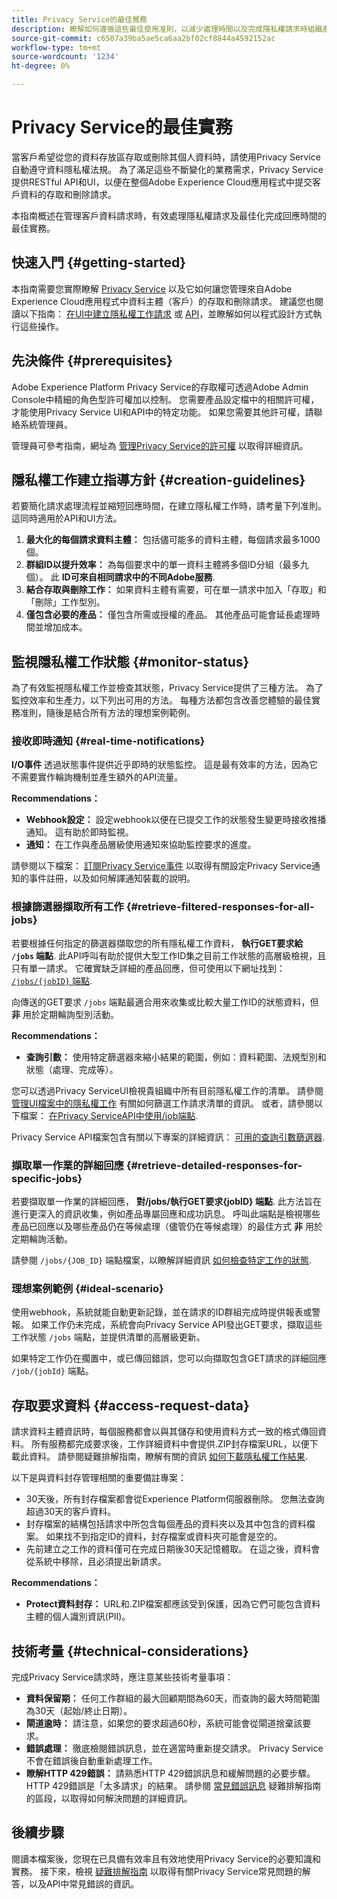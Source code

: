 ```yaml
---
title: Privacy Service的最佳實務
description: 瞭解如何遵循這些最佳使用准則，以減少處理時間以及完成隱私權請求時組織產生的成本。
source-git-commit: c6507a39ba5ae5ca6aa2bf02cf8844a4592152ac
workflow-type: tm+mt
source-wordcount: '1234'
ht-degree: 0%

---
```


# Privacy Service的最佳實務

當客戶希望從您的資料存放區存取或刪除其個人資料時，請使用Privacy Service自動遵守資料隱私權法規。 為了滿足這些不斷變化的業務需求，Privacy Service提供RESTful API和UI，以便在整個Adobe Experience Cloud應用程式中提交客戶資料的存取和刪除請求。

本指南概述在管理客戶資料請求時，有效處理隱私權請求及最佳化完成回應時間的最佳實務。

## 快速入門 {#getting-started}

本指南需要您實際瞭解 [Privacy Service](./home.md) 以及它如何讓您管理來自Adobe Experience Cloud應用程式中資料主體（客戶）的存取和刪除請求。 建議您也閱讀以下指南： [在UI中建立隱私權工作請求](./ui/user-guide.md#create-a-new-privacy-job-request) 或 [API](./api/overview.md)，並瞭解如何以程式設計方式執行這些操作。

## 先決條件 {#prerequisites}

Adobe Experience Platform Privacy Service的存取權可透過Adobe Admin Console中精細的角色型許可權加以控制。 您需要產品設定檔中的相關許可權，才能使用Privacy Service UI和API中的特定功能。 如果您需要其他許可權，請聯絡系統管理員。

管理員可參考指南，網址為 [管理Privacy Service的許可權](./permissions.md) 以取得詳細資訊。

## 隱私權工作建立指導方針 {#creation-guidelines}

若要簡化請求處理流程並縮短回應時間，在建立隱私權工作時，請考量下列准則。 這同時適用於API和UI方法。

1. **最大化的每個請求資料主體：** 包括儘可能多的資料主體，每個請求最多1000個。
2. **群組ID以提升效率：** 為每個要求中的單一資料主體將多個ID分組（最多九個）。 此 **ID可來自相同請求中的不同Adobe服務**.
3. **結合存取與刪除工作：** 如果資料主體有需要，可在單一請求中加入「存取」和「刪除」工作型別。
4. **僅包含必要的產品：** 僅包含所需或授權的產品。 其他產品可能會延長處理時間並增加成本。

## 監視隱私權工作狀態 {#monitor-status}

為了有效監視隱私權工作並檢查其狀態，Privacy Service提供了三種方法。 為了監控效率和生產力，以下列出可用的方法。 每種方法都包含改善您體驗的最佳實務准則，隨後是結合所有方法的理想案例範例。

### 接收即時通知 {#real-time-notifications}

**I/O事件** 透過狀態事件提供近乎即時的狀態監控。 這是最有效率的方法，因為它不需要實作輪詢機制並產生額外的API流量。

**Recommendations：**

- **Webhook設定：** 設定webhook以便在已提交工作的狀態發生變更時接收推播通知。 這有助於即時監視。
- **通知：** 在工作與產品層級使用通知來協助監控要求的進度。

請參閱以下檔案： [訂閱Privacy Service事件](./privacy-events.md) 以取得有關設定Privacy Service通知的事件註冊，以及如何解譯通知裝載的說明。

### 根據篩選器擷取所有工作 {#retrieve-filtered-responses-for-all-jobs}

若要根據任何指定的篩選器擷取您的所有隱私權工作資料， **執行GET要求給 `/jobs` 端點**. 此API呼叫有助於提供大型工作ID集之目前工作狀態的高層級檢視，且只有單一請求。 它確實缺乏詳細的產品回應，但可使用以下網址找到： [`/jobs/{jobID}` 端點](#retrieve-detailed-responses-for-specific-jobs).

向傳送的GET要求 `/jobs` 端點最適合用來收集或比較大量工作ID的狀態資料，但 **非** 用於定期輪詢型別活動。

**Recommendations：**

- **查詢引數：** 使用特定篩選器來縮小結果的範圍，例如：資料範圍、法規型別和狀態（處理、完成等）。

您可以透過Privacy ServiceUI檢視貴組織中所有目前隱私權工作的清單。 請參閱 [管理UI檔案中的隱私權工作](./ui/user-guide.md#job-requests) 有關如何篩選工作請求清單的資訊。 或者，請參閱以下檔案： [在Privacy ServiceAPI中使用/job端點](./api/privacy-jobs.md).

Privacy Service API檔案包含有關以下專案的詳細資訊： [可用的查詢引數篩選器](https://developer.adobe.com/experience-platform-apis/references/privacy-service/#tag/Privacy-jobs/operation/listPrivacyJobs).

### 擷取單一作業的詳細回應 {#retrieve-detailed-responses-for-specific-jobs}

若要擷取單一作業的詳細回應， **對/jobs/執行GET要求{jobID} 端點**. 此方法旨在進行更深入的資訊收集，例如產品專屬回應和成功訊息。 呼叫此端點是檢視哪些產品已回應以及哪些產品仍在等候處理（儘管仍在等候處理）的最佳方式 **非** 用於定期輪詢活動。

請參閱 `/jobs/{JOB_ID}` 端點檔案，以瞭解詳細資訊 [如何檢查特定工作的狀態](./api/privacy-jobs.md#check-status).

### 理想案例範例 {#ideal-scenario}

使用webhook，系統就能自動更新記錄，並在請求的ID群組完成時提供報表或警報。 如果工作仍未完成，系統會向Privacy Service API發出GET要求，擷取這些工作狀態 `/jobs` 端點，並提供清單的高層級更新。

如果特定工作仍在擱置中，或已傳回錯誤，您可以向擷取包含GET請求的詳細回應 `/job/{jobId}` 端點。

## 存取要求資料 {#access-request-data}

請求資料主體資訊時，每個服務都會以與其儲存和使用資料方式一致的格式傳回資料。 所有服務都完成要求後，工作詳細資料中會提供.ZIP封存檔案URL，以便下載此資料。 請參閱疑難排解指南，瞭解有關的資訊 [如何下載隱私權工作結果](https://experienceleague.adobe.com/docs/experience-platform/privacy/troubleshooting-guide.html?lang=en#how-do-i-download-the-results-of-my-completed-privacy-jobs%3F).

以下是與資料封存管理相關的重要備註專案：

- 30天後，所有封存檔案都會從Experience Platform伺服器刪除。 您無法查詢超過30天的客戶資料。
- 封存檔案的結構包括請求中所包含每個產品的資料夾以及其中包含的資料檔案。 如果找不到指定ID的資料，封存檔案或資料夾可能會是空的。
- 先前建立之工作的資料僅可在完成日期後30天記憶體取。 在這之後，資料會從系統中移除，且必須提出新請求。

**Recommendations：**

- **Protect資料封存：** URL和.ZIP檔案都應該受到保護，因為它們可能包含資料主體的個人識別資訊(PII)。

## 技術考量 {#technical-considerations}

完成Privacy Service請求時，應注意某些技術考量事項：

- **資料保留期：** 任何工作群組的最大回顧期間為60天，而查詢的最大時間範圍為30天（起始/終止日期）。
- **閘道逾時：** 請注意，如果您的要求超過60秒，系統可能會從閘道捨棄該要求。
- **錯誤處理：** 徹底檢閱錯誤訊息，並在適當時重新提交請求。 Privacy Service不會在錯誤後自動重新處理工作。
- **瞭解HTTP 429錯誤：** 請熟悉HTTP 429錯誤訊息和緩解問題的必要步驟。 HTTP 429錯誤是「太多請求」的結果。 請參閱 [常見錯誤訊息](./troubleshooting-guide.md#common-error-messages) 疑難排解指南的區段，以取得如何解決問題的詳細資訊。

## 後續步驟

閱讀本檔案後，您現在已具備有效率且有效地使用Privacy Service的必要知識和實務。 接下來，檢視 [疑難排解指南](./troubleshooting-guide.md) 以取得有關Privacy Service常見問題的解答，以及API中常見錯誤的資訊。

